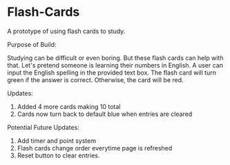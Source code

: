 # Flash-Cards
A prototype of using flash cards to study.

Purpose of Build:

Studying can be difficult or even boring. But these flash cards can help with that. Let's pretend someone is learning their numbers in English. A user can input the English spelling in the provided text box. The flash card will turn green if the answer is correct. Otherwise, the card will be red.

Updates:

1. Added 4 more cards making 10 total
2. Cards now turn back to default blue when entries are cleared

Potential Future Updates:

1. Add timer and point system
2. Flash cards change order everytime page is refreshed
3. Reset button to clear entries.
